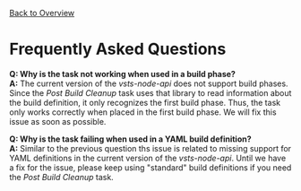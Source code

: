 [Back to Overview](./overview.md)

# Frequently Asked Questions

**Q: Why is the task not working when used in a build phase?**  
**A:** The current version of the *vsts-node-api* does not support build phases. Since the *Post Build Cleanup* task uses that library to read information about the build
definition, it only recognizes the first build phase. Thus, the task only works correctly when placed in the first build phase. We will fix this issue as soon as possible.

**Q: Why is the task failing when used in a YAML build definition?**  
**A:** Similar to the previous question ths issue is related to missing support for YAML definitions in the current version of the *vsts-node-api*. Until we have a fix for the
issue, please keep using "standard" build definitions if you need the *Post Build Cleanup* task.